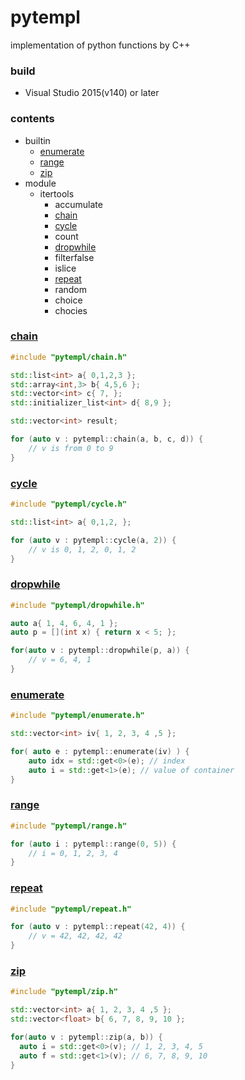 # pytempl
implementation of python functions by C++

### build
* Visual Studio 2015(v140) or later

### contents
* builtin
  * [enumerate](#enumerate)
  * [range](#range)
  * [zip](#zip)
* module
  * itertools
    * accumulate
    * [chain](#chain)
	* [cycle](#cycle)
    * count
	* [dropwhile](#dropwhile)
	* filterfalse
    * islice
    * [repeat](#repeat)
    * random
    * choice
    * chocies



### [chain](https://docs.python.org/3/library/itertools.html#itertools.chain)
```cpp
#include "pytempl/chain.h"

std::list<int> a{ 0,1,2,3 };
std::array<int,3> b{ 4,5,6 };
std::vector<int> c{ 7, };
std::initializer_list<int> d{ 8,9 };

std::vector<int> result;

for (auto v : pytempl::chain(a, b, c, d)) {
    // v is from 0 to 9
}
```

### [cycle](https://docs.python.org/3/library/itertools.html#itertools.cycle)
```cpp
#include "pytempl/cycle.h"

std::list<int> a{ 0,1,2, };

for (auto v : pytempl::cycle(a, 2)) {
    // v is 0, 1, 2, 0, 1, 2
}
```

### [dropwhile](https://docs.python.org/3.8/library/itertools.html#itertools.dropwhile)
```cpp
#include "pytempl/dropwhile.h"

auto a{ 1, 4, 6, 4, 1 };
auto p = [](int x) { return x < 5; }; 

for(auto v : pytempl::dropwhile(p, a)) {
    // v = 6, 4, 1
}
```

### [enumerate](https://docs.python.org/3/library/functions.html#enumerate)
```cpp
#include "pytempl/enumerate.h"

std::vector<int> iv{ 1, 2, 3, 4 ,5 };

for( auto e : pytempl::enumerate(iv) ) {
	auto idx = std::get<0>(e); // index
	auto i = std::get<1>(e); // value of container
}
```

### [range](https://docs.python.org/3/library/functions.html#func-range)
```cpp
#include "pytempl/range.h"

for (auto i : pytempl::range(0, 5)) {
    // i = 0, 1, 2, 3, 4
}
```

### [repeat](https://docs.python.org/3.8/library/itertools.html#itertools.repeat)
```cpp
#include "pytempl/repeat.h"

for (auto v : pytempl::repeat(42, 4)) {
    // v = 42, 42, 42, 42
}
```

### [zip](https://docs.python.org/3/library/functions.html#zip)
```cpp
#include "pytempl/zip.h"

std::vector<int> a{ 1, 2, 3, 4 ,5 };
std::vector<float> b{ 6, 7, 8, 9, 10 };

for(auto v : pytempl::zip(a, b)) {
  auto i = std::get<0>(v); // 1, 2, 3, 4, 5
  auto f = std::get<1>(v); // 6, 7, 8, 9, 10
}
```

